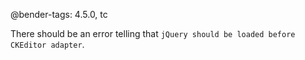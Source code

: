 @bender-tags: 4.5.0, tc

There should be an error telling that `jQuery should be loaded before CKEditor adapter`.